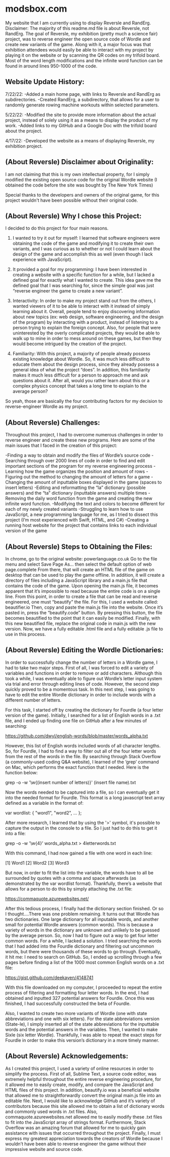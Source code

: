 # modsbox.com
My website that I am currently using to display Reversle and RandErg. Disclaimer: The majority of this readme.md file is about Reversle, not RandErg. The goal of Reversle, my exhibition (pretty much a science fair) project, was to reverse engineer the open source code of Wordle and create new variants of the game. Along with it, a major focus was that exhibition attendees would easily be able to interact with my project by playing it on the website or by scanning the QR codes on my trifold board. Most of the word length modifications and the infinite word function can be found in around lines 950-1000 of the code.

Website Update History:
-----
7/22/22:
-Added a main home page, with links to Reversle and RandErg as subdirectories.
-Created RandErg, a subdirectory, that allows for a user to randomly generate rowing machine workouts within selected parameters.

5/22/22:
-Modified the site to provide more information about the actual project, instead of solely using it as a means to display the product of my work. 
-Added links to my GitHub and a Google Doc with the trifold board about the project.

4/17/22:
-Developed the website as a means of displaying Reversle, my exhibition project.


(About Reversle) Disclaimer about Originality:
-----

I am not claiming that this is my own intellectual property, for I simply modified the existing open source code for the original Wordle website (I obtained the code before the site was bought by The New York Times)

Special thanks to the developers and owners of the original game, for this project wouldn't have been possible without their original code. 

(About Reversle) Why I chose this Project:
-----
I decided to do this project for four main reasons. 

1. I wanted to try it out for myself:
I learned that software engineers were obtaining the code of the game and modifying it to create their own variants, and I was curious as to whether or not I could learn about the design of the game and accomplish this as well (even though I lack experience with JavaScript).

2. It provided a goal for my programming:
I have been interested in creating a website with a specific function for a while, but I lacked a defined goal for exactly what I wanted to create. This idea gave me the defined goal that I was searching for, since the simple goal was just “reverse engineer the game to create a new variant”.

3. Interactivity:
In order to make my project stand out from the others, I wanted viewers of it to be able to interact with it instead of simply learning about it. Overall, people tend to enjoy discovering information about new topics (ex: web design, software engineering, and the design of the program) by interacting with a product, instead of listening to a person trying to explain the foreign concept. Also, for people that were uninterested by the overly complicated projects, they would be able to walk up to mine in order to mess around on these games, but then they would become intrigued by the creation of the project.

4. Familiarity:
With this project, a majority of people already possess existing knowledge about Wordle. So, it was much less difficult to educate them about the design process, since they already possess a general idea of what the project “does”. In addition, this familiarity makes it much less difficult for a person to approach me and ask questions about it. After all, would you rather  learn about this or a complex physics concept that takes a long time to explain to the average person?

So yeah, those are basically the four contributing factors for my decision to reverse-engineer Wordle as my project.

(About Reversle) Challenges:
-----

Throughout this project, I had to overcome numerous challenges in order to reverse engineer and create these new programs. Here are some of the main issues that I faced in the creation of this project:

-Finding a way to obtain and modify the files of Wordle’s source code
-Searching through over 2000 lines of code in order to find and edit important sections of the program for my reverse engineering process
-Learning how the game organizes the position and amount of rows
-Figuring out the method to changing the amount of letters for a game
-Changing the amount of inputtable boxes displayed in the game (spaces to insert letters)
-Editing and reformatting the “la” dictionary (possible answers) and the “ta” dictionary (inputtable answers) multiple times
-Removing the daily word function from the game and creating the new infinite word function.
-Modifying the text and colors to become different for each of my newly created variants
-Struggling to learn how to use JavaScript, a new programming language for me, as I tried to dissect this project (I’m most experienced with Swift, HTML, and C#)
-Creating a running host website for the project that contains links to each individual version of the game

(About Reversle) Steps to Obtaining the Files:
-----

In chrome, go to the original website: powerlanguage.co.uk 
Go to the file menu and select Save Page As…  then select the default option of web page.complete
From there, that will create an HTML file of the game on desktop that can be used to play the game offline. In addition, it will create a directory of files including a JavaScript library and a main.js file that contains the code of the game.
Upon opening the main.js file, it becomes apparent that it’s impossible to read because the entire code is on a single line.
From this point, in order to create a file that can be read and reverse engineered, one must “beautify” the file. For this, I used a website called: beautifier.io
Then, copy and paste the main.js file into the website. Once it’s pasted in, press the “beautify.code” button. 
By pressing this button, the file becomes beautified to the point that it can easily be modified.
Finally, with this new beautified file, replace the original code in main.js with the new version. Now, we have a fully editable .html file and a fully editable .js file to use in this process.

(About Reversle) Editing the Wordle Dictionaries:
-----

In order to successfully change the number of letters in a Wordle game, I had to take two major steps. First of all, I was forced to edit a variety of variables and functions in order to remove or add characters. Although this took a while, I was eventually able to figure out Wordle’s letter input system via trial and error through editing lines of code. However, the second step quickly proved to be a momentous task. In this next step, I was going to have to edit the entire Wordle dictionary in order to include words with a different number of letters. 

For this task, I started off by creating the dictionary for Fourdle (a four letter version of the game). Initially, I searched for a list of English words in a .txt file, and I ended up finding one file on GitHub after a few minutes of searching: 

https://github.com/dwyl/english-words/blob/master/words_alpha.txt

However, this list of English words included words of all character lengths. So, for Fourdle, I had to find a way to filter out all of the four letter words from the rest of the words in the file.  By searching through Stack Overflow (a commonly-used coding Q&A website), I learned of the ‘grep’ command on Mac, which performs the exact function that I needed. Here is the function below:

grep -o -w '\w\{(insert number of letters)\}' (insert file name).txt


Now the words needed to be captured into a file, so I can eventually get it into the needed format for Fourdle. This format is a long javascript text array defined as a variable in the format of:

var wordlist: { "word1", "word2", ... };

After more research, I learned that by using the '>' symbol, it's possible to capture the output in the console to a file. So I just had to do this to get it into a file:

grep -o -w '\w\{4\}' words_alpha.txt > 4letterwords.txt

With this command, I had now gained a file with one word in each line:

[1] Word1
[2] Word2
[3] Word3

But now, in order to fit the list into the variable, the words have to all be surrounded by quotes with a comma and space afterwards (as demonstrated by the var wordlist format). Thankfully, there’s a website that allows for a person to do this by simply attaching the .txt file: 

https://commaquote.azurewebsites.net/

After this tedious process, I finally had the dictionary section finished. Or so I thought….There was one problem remaining. It turns out that Wordle has two dictionaries. One large dictionary for all inputable words, and another small for potential Wordle answers (common words). This is because a variety of words in the dictionary are unknown and unlikely to be guessed by the average person. So, now I had to figure out a way to get four letter common words. For a while, I lacked a solution. I tried searching the words that I had added into the Fourdle dictionary and filtering out uncommon words, but there were thousands of these words to go through. Eventually, it hit me: I need to search on GitHub. So, I ended up scrolling through a few pages before finding a list of the 1000 most common English words on a .txt file:

https://gist.github.com/deekayen/4148741

With this file downloaded on my computer, I proceeded to repeat the entire process of filtering and formatting four letter words. In the end, I had obtained and inputted 327 potential answers for Fourdle. Once this was finished, I had successfully constructed the beta of Fourdle. 

Also, I wanted to create two more variants of Wordle (one with state abbreviations and one with six letters). For the state abbreviations version (State-le), I simply inserted all of the state abbreviations for the inputtable words and the potential answers in the variables. Then, I wanted to make Sixle (six letter Wordle). Thankfully, I was able to repeat the exact steps for Fourdle in order to make this version’s dictionary in a more timely manner. 

(About Reversle) Acknowledgements:
-----

As I created this project, I used a variety of online resources in order to simplify the process. First of all, Sublime Text, a source code editor, was extremely helpful throughout the entire reverse engineering procedure, for it allowed me to easily create, modify, and compare the JavaScript and HTML files of this project. In addition, beautify.io was a beneficial website that allowed me to straightforwardly convert the original main.js file into an editable file. Next, I would like to acknowledge GitHub and it’s variety of contributors because this site allowed me to obtain a list of dictionary words and commonly used words in .txt files. Also, commaquote.azurewebsites.net allowed me to easily modify these .txt files to fit into the JavaScript array of strings format. Furthermore, Stack Overflow was an amazing forum that allowed for me to quickly gain assistance with issues that occurred throughout the project. Finally, I must express my greatest appreciation towards the creators of Wordle because I wouldn’t have been able to reverse engineer the game without their impressive website and source code. 
